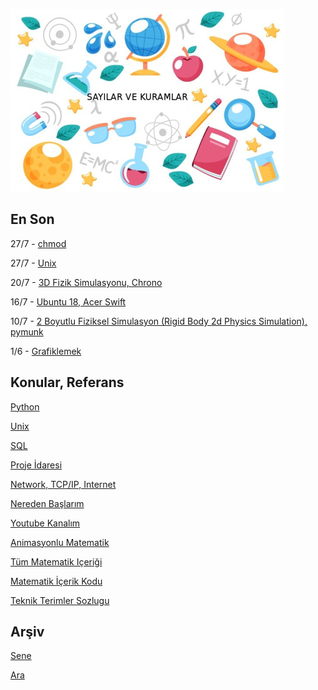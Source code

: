 
![](sk.jpg)

## En Son

27/7 - [chmod](2020/07/chmod.md)

27/7 - [Unix](2020/07/unix.md)

20/7 - [3D Fizik Simulasyonu, Chrono](2020/07/chrono-fizik-simulasyon-rigid-body-physics.md)

16/7 - [Ubuntu 18, Acer Swift](2020/07/ubuntu-18-acer-swift.md)

10/7 - [2 Boyutlu Fiziksel Simulasyon (Rigid Body 2d Physics Simulation), pymunk](2020/07/kati-govde-fizik-simulasyon-rigid-body-physics-pymunk.md)

1/6 - [Grafiklemek](2020/02/grafiklemek.md)

## Konular, Referans

[Python](2016/01/python-dil-ogrenimi.md)

[Unix](2020/07/unix.md)

[SQL](2012/03/sql.md)

[Proje İdaresi](2020/07/proje-idaresi.md)

[Network, TCP/IP, Internet](2000/10/network.md)

[Nereden Başlarım](2019/01/nereden.md)

[Youtube Kanalım](https://www.youtube.com/channel/UCMAUsgUq5ODy8kMnJlUBUdQ)

[Animasyonlu Matematik](https://www.youtube.com/channel/UCx64ou5qw0Q9LLkwE8xSNEg)

[Tüm Matematik Içeriği](https://burakbayramli.github.io/dersblog/)

[Matematik İçerik Kodu](https://github.com/burakbayramli/classnotes)

[Teknik Terimler Sozlugu](https://burakbayramli.github.io/dersblog/algs/dict/teknik_terimler_sozlugu.html)

## Arşiv

[Sene](year.md)

[Ara](ara.html)



